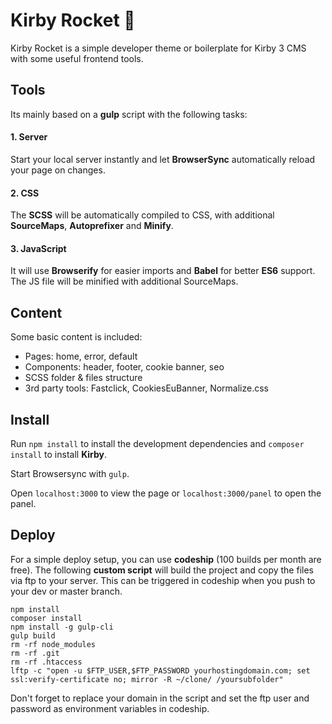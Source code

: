 # Kirby Rocket 🚀


Kirby Rocket is a simple developer theme or boilerplate for Kirby 3 CMS with some useful frontend tools.


## Tools

Its mainly based on a **gulp** script with the following tasks:

#### 1. Server
Start your local server instantly and let **BrowserSync** automatically reload your page on changes.

#### 2. CSS
The **SCSS** will be automatically compiled to CSS, with additional **SourceMaps**, **Autoprefixer** and **Minify**.

#### 3. JavaScript

It will use **Browserify** for easier imports and **Babel** for better **ES6** support. The JS file will be minified with additional SourceMaps.

## Content

Some basic content is included:

- Pages: home, error, default
- Components: header, footer, cookie banner, seo
- SCSS folder & files structure
- 3rd party tools: Fastclick, CookiesEuBanner, Normalize.css

## Install

Run `npm install` to install the development dependencies and `composer install` to install **Kirby**.

Start Browsersync with `gulp`.

Open `localhost:3000` to view the page or `localhost:3000/panel` to open the panel.


## Deploy

For a simple deploy setup, you can use **codeship** (100 builds per month are free).
The following **custom script** will build the project and copy the files via ftp to your server.
This can be triggered in codeship when you push to your dev or master branch.

```
npm install
composer install
npm install -g gulp-cli
gulp build
rm -rf node_modules
rm -rf .git
rm -rf .htaccess
lftp -c "open -u $FTP_USER,$FTP_PASSWORD yourhostingdomain.com; set ssl:verify-certificate no; mirror -R ~/clone/ /yoursubfolder"
```

Don't forget to replace your domain in the script and set the ftp user and password as environment variables in codeship.
